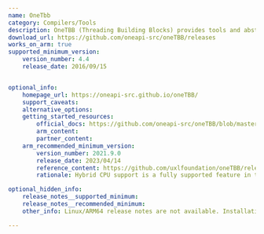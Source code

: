 ```yaml
---
name: OneTbb
category: Compilers/Tools
description: OneTBB (Threading Building Blocks) provides tools and abstractions that make it easier for developers to write parallel code in C++, without requiring deep knowledge of threading or concurrency.
download_url: https://github.com/oneapi-src/oneTBB/releases
works_on_arm: true
supported_minimum_version:
    version_number: 4.4
    release_date: 2016/09/15


optional_info:
    homepage_url: https://oneapi-src.github.io/oneTBB/
    support_caveats:
    alternative_options:
    getting_started_resources:
        official_docs: https://github.com/oneapi-src/oneTBB/blob/master/INSTALL.md
        arm_content:
        partner_content:
    arm_recommended_minimum_version:
        version_number: 2021.9.0
        release_date: 2023/04/14
        reference_content: https://github.com/uxlfoundation/oneTBB/releases/tag/v2021.9.0
        rationale: Hybrid CPU support is a fully supported feature in this release.

optional_hidden_info:
    release_notes__supported_minimum:
    release_notes__recommended_minimum:
    other_info: Linux/ARM64 release notes are not available. Installation and Testing are done using "apt install libtbb-dev". Kindly refer [here](https://launchpad.net/ubuntu/+source/tbb). The minimum version of tbb v4.4 corresponds to ubuntu:16.04 and v5.0 to ubuntu:22.04.

---
```

